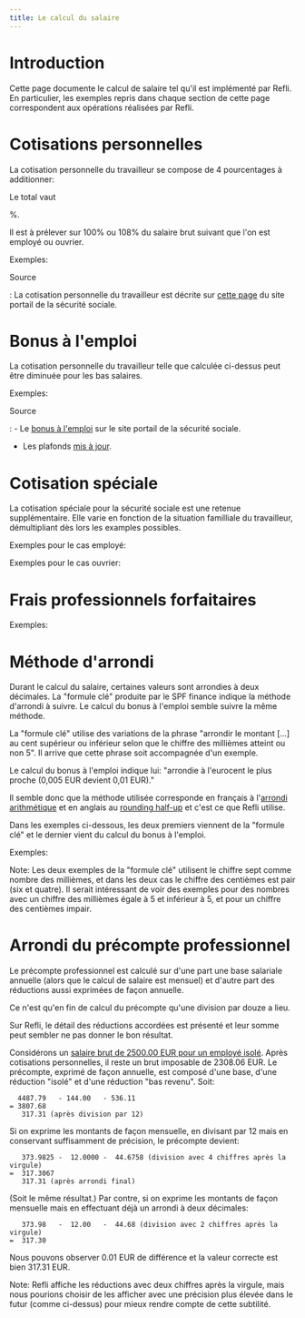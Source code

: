 ```yaml
---
title: Le calcul du salaire
---
```


# Introduction

Cette page documente le calcul de salaire tel qu'il est implémenté par Refli.
En particulier, les exemples repris dans chaque section de cette page
correspondent aux opérations réalisées par Refli.

# Cotisations personnelles

La cotisation personnelle du travailleur se compose de 4 pourcentages à
additionner:

<!--# include virtual="/partials/fr/tables/personal-contributions" -->

Le total vaut
<!--# include virtual="/partials/fr/numbers/personal-contributions-ratio" -->%.
Il est à prélever sur 100% ou 108% du salaire brut suivant que l'on
est employé ou ouvrier.

Exemples:

<!--# include virtual="/partials/fr/tables/personal-contributions-examples" -->


Source

:  La cotisation personnelle du travailleur est décrite sur [cette
page](https://www.socialsecurity.be/employer/instructions/dmfa/fr/latest/instructions/socialsecuritycontributions/contributions.html)
   du site portail de la sécurité sociale.

# Bonus à l'emploi

La cotisation personnelle du travailleur telle que calculée ci-dessus peut être
diminuée pour les bas salaires.

Exemples:

<!--# include virtual="/partials/fr/tables/employment-bonus-examples" -->

Source

: - Le [bonus à
l'emploi](https://www.socialsecurity.be/employer/instructions/dmfa/fr/latest/instructions/deductions/workers_reductions/workbonus.html)
    sur le site portail de la sécurité sociale.
 - Les plafonds [mis à
   jour](https://www.socialsecurity.be/employer/instructions/dmfa/fr/latest/intermediates#bonus-a-l-emploi-plafonds).

# Cotisation spéciale

La cotisation spéciale pour la sécurité sociale est une retenue supplémentaire.
Elle varie en fonction de la situation familliale du travailleur, démultipliant
dès lors les examples possibles.

Exemples pour le cas employé:

<!--# include virtual="/partials/fr/tables/special-contributions-employee-examples" -->

Exemples pour le cas ouvrier:

<!--# include virtual="/partials/fr/tables/special-contributions-worker-examples" -->

# Frais professionnels forfaitaires

<!--# include virtual="/partials/fr/content/fixed-professional-fees" -->

Exemples:

<!--# include virtual="/partials/fr/tables/fixed-professional-fees-examples" -->

# Méthode d'arrondi

Durant le calcul du salaire, certaines valeurs sont arrondies à deux décimales.
La "formule clé" produite par le SPF finance indique la méthode d'arrondi à
suivre. Le calcul du bonus à l'emploi semble suivre la même méthode.

La "formule clé" utilise des variations de la phrase "arrondir le montant
\[...\] au cent supérieur ou inférieur selon que le chiffre des millièmes
atteint ou non 5". Il arrive que cette phrase soit accompagnée d'un exemple.

Le calcul du bonus à l'emploi indique lui: "arrondie à l'eurocent le plus
proche (0,005 EUR devient 0,01 EUR)."

Il semble donc que la méthode utilisée corresponde en français à l'[arrondi
arithmétique](https://fr.wikipedia.org/wiki/Arrondi_\(math%C3%A9matiques\)#Arrondi_arithm%C3%A9tique)
et en anglais au [rounding
half-up](https://en.wikipedia.org/wiki/Rounding#Rounding_half_up) et c'est ce
que Refli utilise.

Dans les exemples ci-dessous, les deux premiers viennent de la "formule clé" et
le dernier vient du calcul du bonus à l'emploi.

Exemples:

<!--# include virtual="/partials/fr/tables/rounding-examples" -->

Note: Les deux exemples de la "formule clé" utilisent le chiffre sept comme
nombre des millièmes, et dans les deux cas le chiffre des centièmes est pair
(six et quatre). Il serait intéressant de voir des exemples pour des nombres
avec un chiffre des millièmes égale à 5 et inférieur à 5, et pour un chiffre
des centièmes impair.

# Arrondi du précompte professionnel

Le précompte professionnel est calculé sur d'une part une base salariale
annuelle (alors que le calcul de salaire est mensuel) et d'autre part des
réductions aussi exprimées de façon annuelle.

Ce n'est qu'en fin de calcul du précompte qu'une division par douze a lieu.

Sur Refli, le détail des réductions accordées est présenté et leur somme peut
sembler ne pas donner le bon résultat.

Considérons un [salaire brut de 2500.00 EUR pour un employé
isolé](/fr/describe/2500.00?details). Après cotisations personnelles, il reste
un brut imposable de 2308.06 EUR. Le précompte, exprimé de façon annuelle, est
composé d'une base, d'une réduction "isolé" et d'une réduction "bas revenu".
Soit:

```
  4487.79   - 144.00   - 536.11
= 3807.68
   317.31 (après division par 12)
```

Si on exprime les montants de façon mensuelle, en divisant par 12 mais en
conservant suffisamment de précision, le précompte devient:

```
   373.9825 -  12.0000 -  44.6758 (division avec 4 chiffres après la virgule)
=  317.3067
   317.31 (après arrondi final)
```

(Soit le même résultat.) Par contre, si on exprime les montants de façon
mensuelle mais en effectuant déjà un arrondi à deux décimales:

```
   373.98   -  12.00   -  44.68 (division avec 2 chiffres après la virgule)
=  317.30
```

Nous pouvons observer 0.01 EUR de différence et la valeur correcte est bien
317.31 EUR.

Note: Refli affiche les réductions avec deux chiffres après la virgule,
mais nous pourions choisir de les afficher avec une précision plus élevée dans
le futur (comme ci-dessus) pour mieux rendre compte de cette subtilité.
